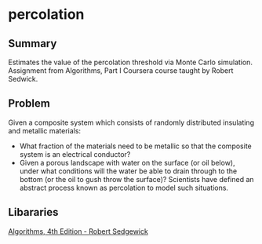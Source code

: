 # percolation

## Summary
Estimates the value of the percolation threshold via Monte Carlo simulation. Assignment from Algorithms, Part I Coursera course taught by Robert Sedwick.

## Problem
Given a composite system which consists of randomly distributed insulating and metallic materials:
* What fraction of the materials need to be metallic so that the composite system is an electrical conductor?
* Given a porous landscape with water on the surface (or oil below), under what conditions will the water be able to drain through to the bottom (or the oil to gush throw the surface)? Scientists have defined an abstract process known as
percolation to model such situations.

## Libararies
[Algorithms, 4th Edition - Robert Sedgewick](https://algs4.cs.princeton.edu/code/)
